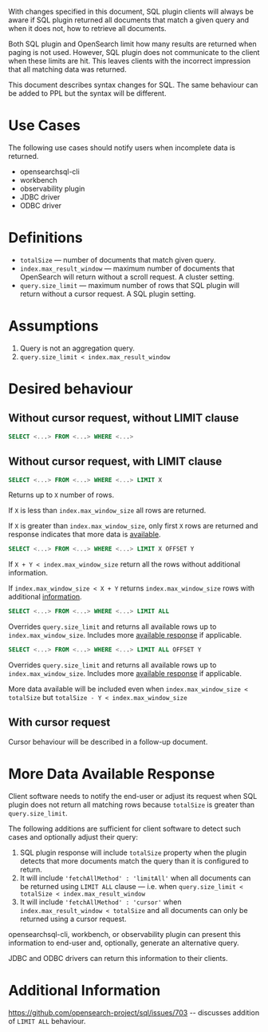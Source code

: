 With changes specified in this document, SQL plugin clients will always be aware if SQL plugin returned all documents that match a given query and when it does not, how to retrieve all documents.

Both SQL plugin and OpenSearch limit how many results are returned when paging is not used. However, SQL plugin does not communicate to the client when these limits are hit. This leaves clients with the incorrect impression that all matching data was returned.

This document describes syntax changes for SQL. The same behaviour can be added to PPL but the syntax will be different.

# Use Cases

The following use cases should notify users when incomplete data is returned.
* opensearchsql-cli
* workbench
* observability plugin
* JDBC driver
* ODBC driver

# Definitions
* `totalSize` &mdash; number of documents that match given query.
* `index.max_result_window` &mdash; maximum number of documents that OpenSearch will return without a scroll request. A cluster setting.
* `query.size_limit` &mdash; maximum number of rows that SQL plugin will return without a cursor request. A SQL plugin setting.

# Assumptions
1. Query is not an aggregation query.
2. `query.size_limit < index.max_result_window`

# Desired behaviour

## Without cursor request, without LIMIT clause

```sql
SELECT <...> FROM <...> WHERE <...> 
```

## Without cursor request, with LIMIT clause

```sql
SELECT <...> FROM <...> WHERE <...> LIMIT X 
```
Returns up to `X` number of rows.

If `X` is less than `index.max_window_size` all rows are returned.

If `X` is greater than `index.max_window_size`, only first `X` rows are returned and response indicates that more data is [available](#more-data-available-response).

```sql
SELECT <...> FROM <...> WHERE <...> LIMIT X OFFSET Y
```

If `X + Y < index.max_window_size` return all the rows without additional information.

If `index.max_window_size < X + Y` returns `index.max_window_size` rows with additional [information](#more-data-available-response).

```sql
SELECT <...> FROM <...> WHERE <...> LIMIT ALL
```
Overrides `query.size_limit` and returns all available rows up to `index.max_window_size`. Includes more [available response](#more-data-available-response) if applicable.

```sql
SELECT <...> FROM <...> WHERE <...> LIMIT ALL OFFSET Y
```
Overrides `query.size_limit` and returns all available rows up to `index.max_window_size`. Includes more [available response](#more-data-available-response) if applicable.

More data available will be included even when `index.max_window_size < totalSize` but `totalSize - Y < index.max_window_size`

## With cursor request

Cursor behaviour will be described in a follow-up document.

# More Data Available Response

Client software needs to notify the end-user or adjust its request when SQL plugin does not return all matching rows because `totalSize` is greater than `query.size_limit`.

The following additions are sufficient for client software to detect such cases and optionally adjust their query:
1. SQL plugin response will include `totalSize` property when the plugin detects that more documents match the query than it is configured to return.
2. It will include `'fetchAllMethod' : 'limitAll'` when all documents can be returned using `LIMIT ALL` clause &mdash; i.e. when `query.size_limit < totalSize < index.max_result_window `
3. It will include `'fetchAllMethod' : 'cursor'` when `index.max_result_window < totalSize` and all documents can only be returned using a cursor request.

opensearchsql-cli, workbench, or observability plugin can present this information to end-user and, optionally, generate an alternative query.

JDBC and ODBC drivers can return this information to their clients.

# Additional Information

https://github.com/opensearch-project/sql/issues/703 -- discusses addition of `LIMIT ALL` behaviour.
